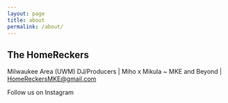 ```yaml
---
layout: page
title: about
permalink: /about/
---
```


## The HomeReckers

Milwaukee Area (UWM) DJ/Producers | Miho x Mikula ~ MKE and Beyond | <a href="mailto:{{ site.email }}">HomeReckersMKE@gmail.com</a></p>

<div class="_4bl7 _3-90 _a8s"><img class="_1579 img" src="https://www.facebook.com/rsrc.php/v3/yX/r/GyTfJtXWpWL.png" alt=""></div> Follow us on Instagram

 
